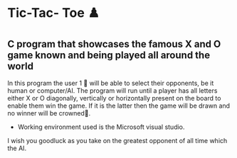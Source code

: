 # Tic-Tac- Toe ♟️
## C program that showcases the famous X and O game known and being played all around the world

In this program the user 1 👤 will be able to select their opponents, be it human or computer/AI. The program will run until a player has all letters either X or O diagonally, vertically or horizontally present on the board to enable them win the game. If it is the latter then the game will be drawn and no winner will be crowned👑.

- Working environment used is the Microsoft visual studio.

I wish you goodluck as you take on the greatest opponent of all time which the AI.
